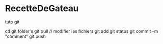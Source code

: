 RecetteDeGateau
===============
tuto git

cd git folder's
git pull
// modifier les fichiers
git add <file or folder>
git status
git commit -m "comment"
git push